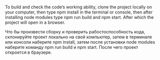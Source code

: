 To build and check the code’s working ability, clone the project locally on your computer, then type npm install in the terminal or console, then after installing node modules type npm run build and npm start. After which the project will open in a browser.

Что бы произвести сборку и проверить рабостоспособность кода, склонируйте проект локально на свой компьютер, затем в терминале или консоли наберите npm install, затем после установки node modules наберите команду npm run build и npm start. После чего проект откроется в браузере.
